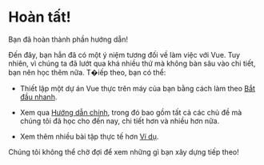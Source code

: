 # Hoàn tất!

Bạn đã hoàn thành phần hướng dẫn!

Đến đây, bạn hẳn đã có một ý niệm tương đối về làm việc với Vue. Tuy nhiên, vì chúng ta đã lướt qua khá nhiều thứ mà không bàn sâu vào chi tiết, bạn nên học thêm nữa. T�iếp theo, bạn có thể:

- Thiết lập một dự án Vue thực trên máy của bạn bằng cách làm theo [Bắt đầu nhanh](/guide/quick-start.html).

- Xem qua [Hướng dẫn chính](/guide/essentials/application.html), trong đó bao gồm tất cả các chủ đề mà chúng tôi đã học cho đến nay, chi tiết hơn và nhiều hơn nữa.

- Xem thêm nhiều bài tập thực tế hơn [Ví dụ](/examples/).

Chúng tôi không thể chờ đợi để xem những gì bạn xây dựng tiếp theo!
